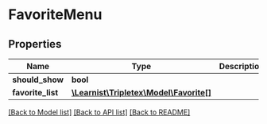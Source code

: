 # FavoriteMenu

## Properties
Name | Type | Description | Notes
------------ | ------------- | ------------- | -------------
**should_show** | **bool** |  | [optional] 
**favorite_list** | [**\Learnist\Tripletex\Model\Favorite[]**](Favorite.md) |  | [optional] 

[[Back to Model list]](../../README.md#documentation-for-models) [[Back to API list]](../../README.md#documentation-for-api-endpoints) [[Back to README]](../../README.md)

